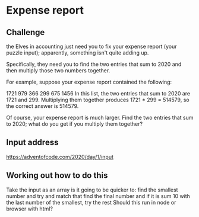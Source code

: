 # Expense report

## Challenge
the Elves in accounting just need you to fix your expense report (your puzzle input); apparently, something isn't quite adding up.

Specifically, they need you to find the two entries that sum to 2020 and then multiply those two numbers together.

For example, suppose your expense report contained the following:

1721
979
366
299
675
1456
In this list, the two entries that sum to 2020 are 1721 and 299. Multiplying them together produces 1721 * 299 = 514579, so the correct answer is 514579.

Of course, your expense report is much larger. Find the two entries that sum to 2020; what do you get if you multiply them together?

## Input address
https://adventofcode.com/2020/day/1/input

## Working out how to do this
Take the input as an array
is it going to be quicker to:
    find the smallest number and try and match that
    find the final number and if it is sum 10 with the last number of the smallest, try the rest
Should this run in node or browser with html?

